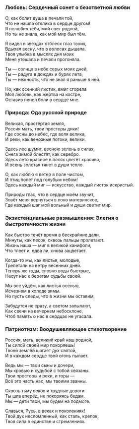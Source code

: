 <!-- gpt4o -->
### Любовь: Сердечный сонет о безответной любви

О, как болит душа в печали той,  
Что не нашла отклика в сердце другом!  
Я полюбил тебя, мой свет родной,  
Но ты не знала, как мой мир был тём.

Я видел в звёздах отблеск глаз твоих,  
Вдыхал весну, что в волосах дышала.  
Твоя улыбка в мыслях дня моих  
Меня утешала и печали прогоняла.

Ты — солнце в небе серых моих дней,  
Ты — радуга в дождях и бурях лета,  
Ты — нежность, что не знал я раньше в ней.

Но, как осенний листик, вмиг сгорела  
Моя любовь, как жертва на костре,  
Оставив пепел боли в сердце мне.

### Природа: Ода русской природе

Великая, простёртая земля,  
Россия мать, твои просторы дики!  
Где сосны до небес, где воля велика,  
И реки, как венозные потоки, велики.

Здесь лес шумит, весною зелень в силах,  
Снега зимой блестят, как серебро.  
Здесь лето красное в полях цветёт красиво,  
И осень золотая тянет в души тепло.

О, как люблю я ветер в поле чистом,  
И птиц полёт под голубым небом!  
Здесь каждый миг — искусство, каждый листок искристый.  

Природы глас, что в сердце моём звучит,  
Зовёт меня вернуться в лоно материнское,  
Где каждый шаг мой вольный и души светит мир.

### Экзистенциальные размышления: Элегия о быстротечности жизни

Как быстро течёт время в бескрайние дали,  
Минуты, как песок, сквозь пальцы пролетают.  
Жизнь наша — миг в великой канифоли,  
Что тлеет и, едва ли, снова зацветает.

Когда-то мы, как листья, молодые,  
Трепетали на ветру весенних дней.  
Теперь же годы, словно воды быстрые,  
Несут нас к берегам судьбы своей.

Мы все уйдём, как листья осенью,  
Исчезнем в холоде зимы.  
Но пусть следы, что в жизни мы оставим, 

Забудутся не сразу, а светом запылают,  
Как свечи на вечернем небосклоне,  
Чтоб память о нас в сердцах не угасала.

### Патриотизм: Воодушевляющее стихотворение

Россия, мать, великий край наш родной,  
Ты силой своей мир покоряешь!  
Твоей землёй шагает дух святой,  
И в каждом сердце твой огонь пылает.

Ведь мы — твои сыны и дочери,  
Мы кровью и судьбой с тобой связаны.  
Твои просторы и реки, и горы —  
Всё это часть нас, мы твоими званны.

Сквозь тьму веков и трудные дороги  
Ты шла вперёд, не покоряясь бедам.  
Мы — дети твои, мы будем на подмоге.

Славься, Русь, в веках и поколениях!  
Твой дух несломленный, как сталь, крепок,  
Твоя сила в единстве и стремлениях.